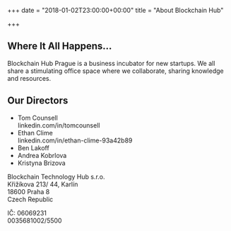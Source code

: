 +++
date = "2018-01-02T23:00:00+00:00"
title = "About Blockchain Hub"

+++
## Where It All Happens...

Blockchain Hub Prague is a business incubator for new startups. We all share a stimulating office space where we collaborate, sharing knowledge and resources.

## Our Directors

* Tom Counsell  
  linkedin.com/in/tomcounsell
* Ethan Clime  
  linkedin.com/in/ethan-clime-93a42b89
* Ben Lakoff
* Andrea Kobrlova
* Kristyna Brizova

Blockchain Technology Hub s.r.o.  
Křižíkova 213/ 44, Karlín  
18600 Praha 8  
Czech Republic

IČ: 06069231  
0035681002/5500